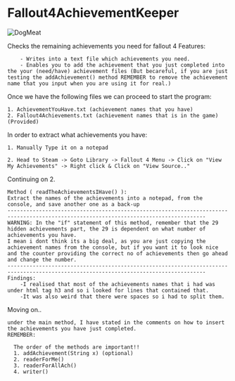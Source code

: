 # Fallout4AchievementKeeper
![DogMeat](https://user-images.githubusercontent.com/61877841/103414880-a799d480-4b77-11eb-8a43-63a21cec5315.jpg)

Checks the remaining achievements you need for fallout 4
Features:

        - Writes into a text file which achievements you need.
        - Enables you to add the achievement that you just completed into the your (need/have) achievement files (But becareful, if you are just testing the addAchievement() method REMEMBER to remove the achievement name that you input when you are using it for real.)

Once we have the following files we can proceed to start the program:


    1. AchievementYouHave.txt (achievement names that you have)
    2. Fallout4Achievements.txt (achievement names that is in the game) (Provided)
In order to extract what achievements you have:
    
    1. Manually Type it on a notepad
    
    2. Head to Steam -> Goto Library -> Fallout 4 Menu -> Click on "View My Achievements" -> Right click & Click on "View Source.."

Continuing on 2.
    
    Method ( readTheAchievementsIHave() ):
    Extract the names of the achievements into a notepad, from the console, and save another one as a back-up
    -------------------------------------------------------------------------------------------------------------------------------------
    WARNING: In the "if" statement of this method, remember that the 29 hidden achievements part, the 29 is dependent on what number of achievements you have.
    I mean i dont think its a big deal, as you are just copying the achievement names from the console, but if you want it to look nice and the counter providing the correct no of achievements then go ahead and change the number.
    -------------------------------------------------------------------------------------------------------------------------------------
    Findings:
        -I realised that most of the achievements names that i had was under html tag h3 and so i looked for lines that contained that.
        -It was also weird that there were spaces so i had to split them.

Moving on.. 

    under the main method, I have stated in the comments on how to insert the achievements you have just completed.
    REMEMBER:
    
      The order of the methods are important!!
      1. addAchievement(String x) (optional)
      2. readerForMe()
      3. readerForAllAch()
      4. writer()
